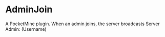 AdminJoin
=========

A PocketMine plugin. When an admin joins, the server broadcasts Server Admin: (Username)
